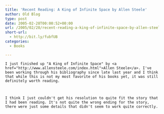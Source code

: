```yaml
---
title: 'Recent Reading: A King of Infinite Space by Allen Steele'
author: Old Blog
type: post
date: 2005-02-28T00:00:52+00:00
url: /2005/02/28/recent-reading-a-king-of-infinite-space-by-allen-steele/
short-url:
  - http://bit.ly/fubfUB
categories:
  - Books

---
```

<div class='microid-http+http:sha1:ae04e0f492a902e8d3bc7c777d65cc19cea60195'>
  
    I just finished up "A King of Infinite Space" by <a href="http://www.allensteele.com/index.html">Allen Steele</a>. I've been working through his bibliography since late last year and I think that while this is not my most favorite of his books yet, it was still definitely worth reading.
  
  
  
    I think I just couldn't get his resolution to quite fit the story that I had been reading. It's not quite the wrong ending for the story, there were just some details that didn't seem to work quite correctly.
  
